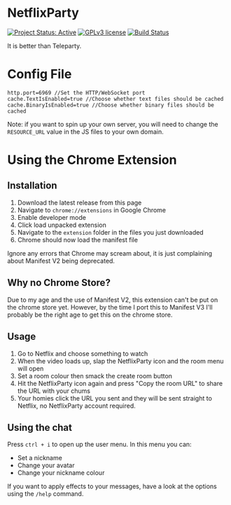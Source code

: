 # NetflixParty

[![Project Status: Active](https://www.repostatus.org/badges/latest/active.svg)](https://www.repostatus.org/#active) [![GPLv3 license](https://img.shields.io/badge/License-GPLv3-blue.svg)](https://www.gnu.org/licenses/gpl-3.0) [![Build Status](https://jenkins.voidtech.de/buildStatus/icon?job=NetflixParty)](https://jenkins.voidtech.de/job/NetflixParty/)

It is better than Teleparty.

# Config File

```
http.port=6969 //Set the HTTP/WebSocket port
cache.TextIsEnabled=true //Choose whether text files should be cached
cache.BinaryIsEnabled=true //Choose whether binary files should be cached
```

Note: if you want to spin up your own server, you will need to change the `RESOURCE_URL` value in the JS files to your own domain.

# Using the Chrome Extension

## Installation

1) Download the latest release from this page
2) Navigate to `chrome://extensions` in Google Chrome
3) Enable developer mode
4) Click load unpacked extension
5) Navigate to the `extension` folder in the files you just downloaded
6) Chrome should now load the manifest file 

Ignore any errors that Chrome may scream about, it is just complaining about Manifest V2 being deprecated.

## Why no Chrome Store?

Due to my age and the use of Manifest V2, this extension can't be put on the chrome store yet. However, by the time I port this to Manifest V3 I'll probably be the right age to get this on the chrome store. 

## Usage

1) Go to Netflix and choose something to watch
2) When the video loads up, slap the NetflixParty icon and the room menu will open
3) Set a room colour then smack the create room button
4) Hit the NetflixParty icon again and press "Copy the room URL" to share the URL with your chums
5) Your homies click the URL you sent and they will be sent straight to Netflix, no NetflixParty account required.

## Using the chat

Press `ctrl + i` to open up the user menu. In this menu you can:

- Set a nickname
- Change your avatar
- Change your nickname colour

If you want to apply effects to your messages, have a look at the options using the `/help` command.
